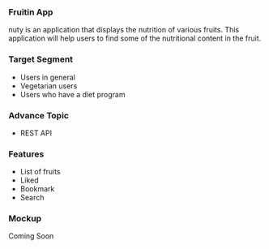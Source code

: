 ### Fruitin App
nuty is an application that displays the nutrition of various fruits. This application will help users to find some of the nutritional content in the fruit.

### Target Segment
* Users in general
* Vegetarian users
* Users who have a diet program

### Advance Topic
* REST API

### Features
* List of fruits
* Liked
* Bookmark
* Search

### Mockup
Coming Soon
